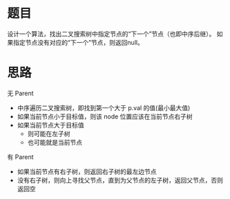 # 题目
设计一个算法，找出二叉搜索树中指定节点的“下一个”节点（也即中序后继）。
如果指定节点没有对应的“下一个”节点，则返回null。
# 思路
无 Parent
- 中序遍历二叉搜索树，即找到第一个大于 p.val 的值(最小最大值)
- 如果当前节点小于目标值，则该 node 位置应该在当前节点右子树
- 如果当前节点大于目标值
  - 则可能在左子树
  - 也可能就是当前节点
  
有 Parent
- 如果当前节点有右子树，则返回右子树的最左边节点
- 没有右子树，则向上寻找父节点，直到为父节点的左子树，返回父节点，否则返回空